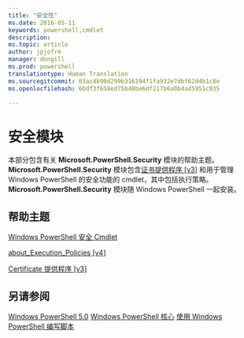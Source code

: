 ```yaml
---
title: "安全性"
ms.date: 2016-05-11
keywords: powershell,cmdlet
description: 
ms.topic: article
author: jpjofre
manager: dongill
ms.prod: powershell
translationtype: Human Translation
ms.sourcegitcommit: 03ac4b90d299b316194f1fa932e7dbf62d4b1c8e
ms.openlocfilehash: 6bdf3f658ed75b48be6df217b6a0b4ad5951c935

---
```


# 安全模块
本部分包含有关 **Microsoft.PowerShell.Security** 模块的帮助主题。 **Microsoft.PowerShell.Security** 模块包含[证书提供程序 [v3]](https://technet.microsoft.com/en-us/library/3f743541-d0c6-4670-809a-b16fb01f7c4d) 和用于管理 Windows PowerShell 的安全功能的 cmdlet，其中包括执行策略。 **Microsoft.PowerShell.Security** 模块随 Windows PowerShell 一起安装。

## 帮助主题
[Windows PowerShell 安全 Cmdlet](http://go.microsoft.com/fwlink/?LinkID=245860)

[about_Execution_Policies [v4]](https://technet.microsoft.com/en-us/library/347708dc-1515-4d74-978b-8334603472e6)

[Certificate 提供程序 [v3]](https://technet.microsoft.com/en-us/library/3f743541-d0c6-4670-809a-b16fb01f7c4d)

## 另请参阅
[Windows PowerShell 5.0](../core-powershell/core-modules/Windows-PowerShell-5.0.md)
[Windows PowerShell 核心](https://technet.microsoft.com/en-us/library/4b75f1e4-f327-48f3-92ab-bf5435094d41)
[使用 Windows PowerShell 编写脚本](../getting-started/fundamental/Scripting-with-Windows-PowerShell.md)




<!--HONumber=Aug16_HO3-->


